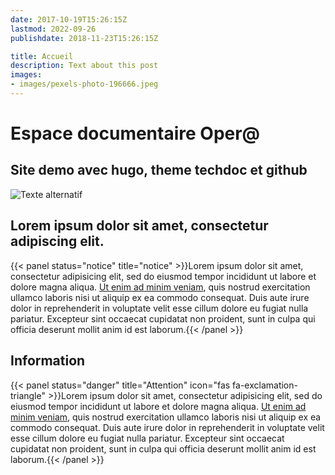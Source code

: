```yaml
---
date: 2017-10-19T15:26:15Z
lastmod: 2022-09-26
publishdate: 2018-11-23T15:26:15Z

title: Accueil
description: Text about this post
images:
- images/pexels-photo-196666.jpeg
---
```


# Espace documentaire Oper@

## Site demo avec hugo, theme techdoc et github

![Texte alternatif](../../images/office.jpg "sample")

Lorem ipsum dolor sit amet, consectetur adipiscing elit.
---
{{< panel status="notice" title="notice" >}}Lorem ipsum dolor sit amet, consectetur adipisicing elit, sed do eiusmod tempor incididunt ut labore et dolore magna aliqua. <a href="https://github.com/thingsym/hugo-theme-techdoc">Ut enim ad minim veniam</a>, quis nostrud exercitation ullamco laboris nisi ut aliquip ex ea commodo consequat. Duis aute irure dolor in reprehenderit in voluptate velit esse cillum dolore eu fugiat nulla pariatur. Excepteur sint occaecat cupidatat non proident, sunt in culpa qui officia deserunt mollit anim id est laborum.{{< /panel >}}


## Information

{{< panel status="danger" title="Attention" icon="fas fa-exclamation-triangle" >}}Lorem ipsum dolor sit amet, consectetur adipisicing elit, sed do eiusmod tempor incididunt ut labore et dolore magna aliqua. <a href="https://github.com/thingsym/hugo-theme-techdoc">Ut enim ad minim veniam</a>, quis nostrud exercitation ullamco laboris nisi ut aliquip ex ea commodo consequat. Duis aute irure dolor in reprehenderit in voluptate velit esse cillum dolore eu fugiat nulla pariatur. Excepteur sint occaecat cupidatat non proident, sunt in culpa qui officia deserunt mollit anim id est laborum.{{< /panel >}}
